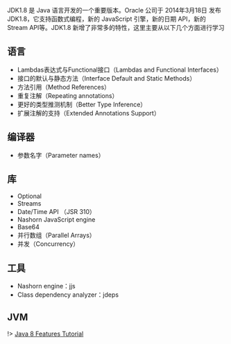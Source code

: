 
JDK1.8 是 Java 语言开发的一个重要版本。Oracle 公司于 2014年3月18日 发布 JDK1.8，它支持函数式编程，新的 JavaScript 引擎，新的日期 API，新的 Stream API等。JDK1.8 新增了非常多的特性，这里主要从以下几个方面进行学习

## 语言

* Lambdas表达式与Functional接口（Lambdas and Functional Interfaces）
* 接口的默认与静态方法（Interface Default and Static Methods）
* 方法引用（Method References）
* 重复注解（Repeating annotations）
* 更好的类型推测机制（Better Type Inference）
* 扩展注解的支持（Extended Annotations Support）
  
## 编译器

* 参数名字（Parameter names） 

## 库

* Optional
* Streams
* Date/Time API （JSR 310）
* Nashorn JavaScript engine
* Base64
* 并行数组（Parallel Arrays）
* 并发（Concurrency）

## 工具

* Nashorn engine：jjs
* Class dependency analyzer：jdeps

## JVM

!> [Java 8 Features Tutorial](https://www.javacodegeeks.com/java-8-features-tutorial.html)